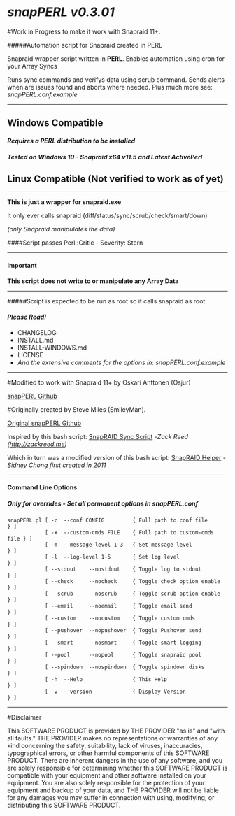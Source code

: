 # _*snapPERL v0.3.01*_

#Work in Progress to make it work with Snapraid 11+.

#####Automation script for Snapraid created in PERL

 Snapraid wrapper script written in **PERL**. Enables automation using cron for your Array Syncs

 Runs sync commands and verifys data using scrub command. Sends alerts when are issues found
 and aborts where needed. Plus much more see: _snapPERL.conf.example_

---

## Windows Compatible 
#### _Requires a PERL distribution to be installed_
##### Tested on Windows 10 - Snapraid x64 v11.5 and Latest ActivePerl 

## Linux Compatible (Not verified to work as of yet)
 
---

**This is just a wrapper for snapraid.exe**

It only ever calls snapraid (diff/status/sync/scrub/check/smart/down)

_(only Snapraid manipulates the data)_

####Script passes Perl::Critic - Severity: Stern

---

#### Important

__This script does not write to or manipulate any Array Data__

---

 
#####Script is expected to be run as root so it calls snapraid as root

#### _Please Read!_

* CHANGELOG
* INSTALL.md
* INSTALL-WINDOWS.md
* LICENSE
* _And the extensive comments for the options in: snapPERL.conf.example_

---

#Modified to work with Snapraid 11+ by Oskari Anttonen (Osjur)

[snapPERL Github](https://github.com/Osjur/snapPERL/ "snapPERL Fork")

#Originally created by Steve Miles (SmileyMan). 

[Original snapPERL Github](https://github.com/SmileyMan/snapPERL/ "snapPERL Github")


Inspired by this bash script: [SnapRAID Sync Script](http://zackreed.me/articles/83-updated-snapraid-sync-script) 
-_Zack Reed (http://zackreed.me)_

Which in turn was a modified version of this bash script: [SnapRAID Helper](https://gist.github.com/bfg100k/87a1bbccf4f15d963ff7) 
-_Sidney Chong first created in 2011_

---

#### Command Line Options
##### Only for overrides - Set all permanent options in snapPERL.conf

    snapPERL.pl [ -c  --conf CONFIG         { Full path to conf file        } ]
                [ -x  --custom-cmds FILE    { Full path to custom-cmds file } ]
                [ -m  --message-level 1-3   { Set message level             } ]
                [ -l  --log-level 1-5       { Set log level                 } ]
                [ --stdout    --nostdout    { Toggle log to stdout          } ]
                [ --check     --nocheck     { Toggle check option enable    } ]
                [ --scrub     --noscrub     { Toggle scrub option enable    } ]
                [ --email     --noemail     { Toggle email send             } ]
                [ --custom    --nocustom    { Toggle custom cmds            } ]
                [ --pushover  --nopushover  { Toggle Pushover send          } ]
                [ --smart     --nosmart     { Toggle smart logging          } ]
                [ --pool      --nopool      { Toggle snapraid pool          } ]
                [ --spindown  --nospindown  { Toggle spindown disks         } ]
                [ -h  --Help                { This Help                     } ]
                [ -v  --version             { Display Version               } ]

---

#Disclaimer

This SOFTWARE PRODUCT is provided by THE PROVIDER "as is" and "with all faults." 
THE PROVIDER makes no representations or warranties of any kind concerning the safety, 
suitability, lack of viruses, inaccuracies, typographical errors, or other harmful 
components of this SOFTWARE PRODUCT. There are inherent dangers in the use of any software,
and you are solely responsible for determining whether this SOFTWARE PRODUCT is compatible
with your equipment and other software installed on your equipment. You are also solely
responsible for the protection of your equipment and backup of your data, and THE PROVIDER
will not be liable for any damages you may suffer in connection with using, modifying, or 
distributing this SOFTWARE PRODUCT. 

